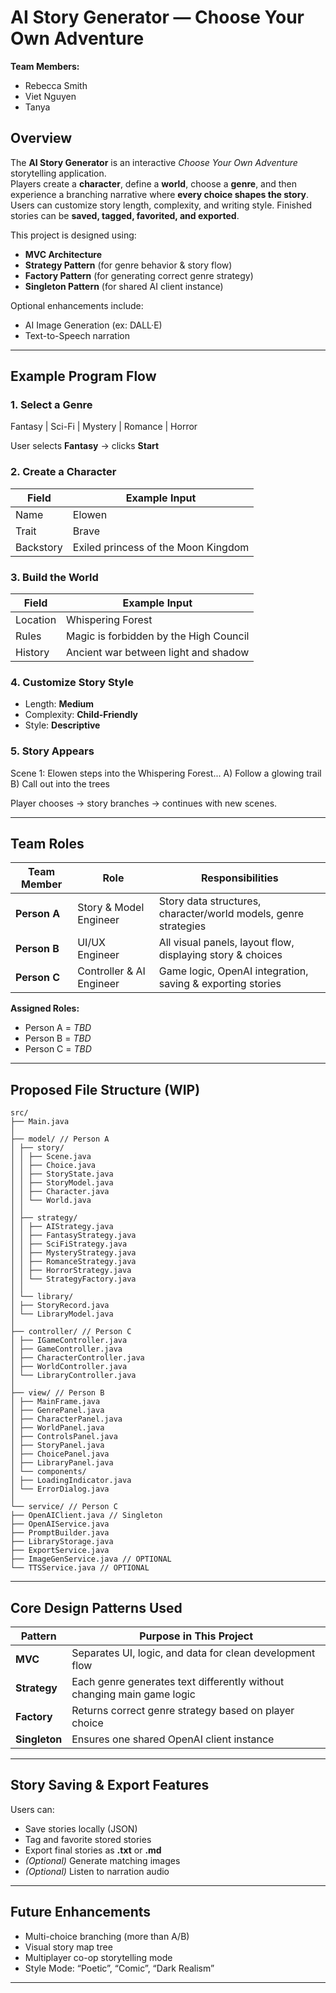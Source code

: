 # AI Story Generator — Choose Your Own Adventure  
**Team Members:**
- Rebecca Smith  
- Viet Nguyen  
- Tanya  

## Overview  
The **AI Story Generator** is an interactive *Choose Your Own Adventure* storytelling application.  
Players create a **character**, define a **world**, choose a **genre**, and then experience a branching narrative where **every choice shapes the story**. Users can customize story length, complexity, and writing style. Finished stories can be **saved, tagged, favorited, and exported**.

This project is designed using:
- **MVC Architecture**
- **Strategy Pattern** (for genre behavior & story flow)
- **Factory Pattern** (for generating correct genre strategy)
- **Singleton Pattern** (for shared AI client instance)

Optional enhancements include:
- AI Image Generation (ex: DALL·E)
- Text-to-Speech narration

---

## Example Program Flow  
### 1. Select a Genre  
Fantasy | Sci-Fi | Mystery | Romance | Horror

User selects **Fantasy** → clicks **Start**

### 2. Create a Character  
| Field | Example Input |
|-------|---------------|
| Name | Elowen |
| Trait | Brave |
| Backstory | Exiled princess of the Moon Kingdom |

### 3. Build the World  
| Field | Example Input |
|-------|---------------|
| Location | Whispering Forest |
| Rules | Magic is forbidden by the High Council |
| History | Ancient war between light and shadow |

### 4. Customize Story Style  
- Length: **Medium**
- Complexity: **Child-Friendly**
- Style: **Descriptive**

### 5. Story Appears  
Scene 1: Elowen steps into the Whispering Forest...
A) Follow a glowing trail
B) Call out into the trees


Player chooses → story branches → continues with new scenes.

---

## Team Roles  
| Team Member | Role | Responsibilities |
|------------|------|----------------|
| **Person A** | Story & Model Engineer | Story data structures, character/world models, genre strategies |
| **Person B** | UI/UX Engineer | All visual panels, layout flow, displaying story & choices |
| **Person C** | Controller & AI Engineer | Game logic, OpenAI integration, saving & exporting stories |

**Assigned Roles:**  
- Person A = *TBD*  
- Person B = *TBD*  
- Person C = *TBD*  

---

## Proposed File Structure (WIP)
```
src/
├── Main.java
│
├── model/ // Person A
│ ├── story/
│ │ ├── Scene.java
│ │ ├── Choice.java
│ │ ├── StoryState.java
│ │ ├── StoryModel.java
│ │ ├── Character.java
│ │ └── World.java
│ │
│ ├── strategy/
│ │ ├── AIStrategy.java
│ │ ├── FantasyStrategy.java
│ │ ├── SciFiStrategy.java
│ │ ├── MysteryStrategy.java
│ │ ├── RomanceStrategy.java
│ │ ├── HorrorStrategy.java
│ │ └── StrategyFactory.java
│ │
│ └── library/
│ ├── StoryRecord.java
│ └── LibraryModel.java
│
├── controller/ // Person C
│ ├── IGameController.java
│ ├── GameController.java
│ ├── CharacterController.java
│ ├── WorldController.java
│ └── LibraryController.java
│
├── view/ // Person B
│ ├── MainFrame.java
│ ├── GenrePanel.java
│ ├── CharacterPanel.java
│ ├── WorldPanel.java
│ ├── ControlsPanel.java
│ ├── StoryPanel.java
│ ├── ChoicePanel.java
│ ├── LibraryPanel.java
│ └── components/
│ ├── LoadingIndicator.java
│ └── ErrorDialog.java
│
└── service/ // Person C
├── OpenAIClient.java // Singleton
├── OpenAIService.java
├── PromptBuilder.java
├── LibraryStorage.java
├── ExportService.java
├── ImageGenService.java // OPTIONAL
└── TTSService.java // OPTIONAL
```

---

## Core Design Patterns Used

| Pattern | Purpose in This Project |
|--------|-------------------------|
| **MVC** | Separates UI, logic, and data for clean development flow |
| **Strategy** | Each genre generates text differently without changing main game logic |
| **Factory** | Returns correct genre strategy based on player choice |
| **Singleton** | Ensures one shared OpenAI client instance |

---

## Story Saving & Export Features  
Users can:
- Save stories locally (JSON)
- Tag and favorite stored stories
- Export final stories as **.txt** or **.md**
- *(Optional)* Generate matching images
- *(Optional)* Listen to narration audio

---

## Future Enhancements  
- Multi-choice branching (more than A/B)
- Visual story map tree
- Multiplayer co-op storytelling mode
- Style Mode: “Poetic”, “Comic”, “Dark Realism”

---

